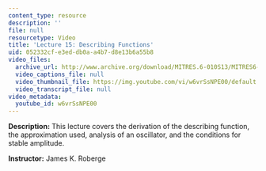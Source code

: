 ```yaml
---
content_type: resource
description: ''
file: null
resourcetype: Video
title: 'Lecture 15: Describing Functions'
uid: 052332cf-e3ed-db0a-a4b7-d8e13b6a55b8
video_files:
  archive_url: http://www.archive.org/download/MITRES.6-010S13/MITRES6-010S13_lec15_300k.mp4
  video_captions_file: null
  video_thumbnail_file: https://img.youtube.com/vi/w6vrSsNPE00/default.jpg
  video_transcript_file: null
video_metadata:
  youtube_id: w6vrSsNPE00
---
```


**Description:** This lecture covers the derivation of the describing function, the approximation used, analysis of an oscillator, and the conditions for stable amplitude.

**Instructor:** James K. Roberge